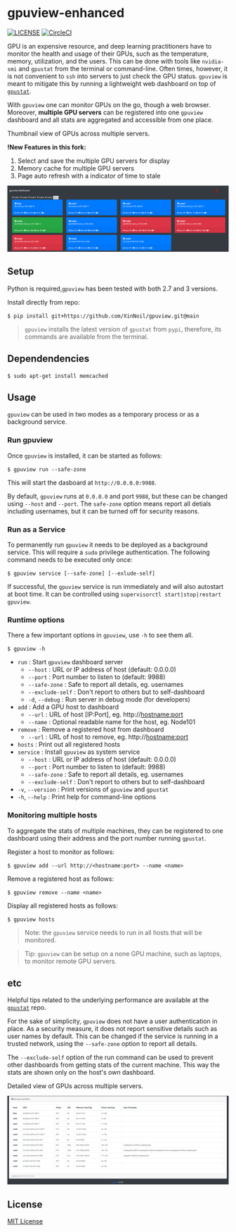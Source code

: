 gpuview-enhanced
=======

[![LICENSE](https://img.shields.io/github/license/fgaim/gpuview.svg)](https://github.com/fgaim/gpuview/blob/master/LICENSE)
[![CircleCI](https://circleci.com/gh/fgaim/gpuview.svg?style=shield)](https://circleci.com/gh/fgaim/gpuview)
<!-- ![GitHub issues](https://img.shields.io/github/issues/fgaim/gpuview.svg)
[![PyPI](https://img.shields.io/pypi/v/gpuview.svg)](https://pypi.org/project/gpuview/) -->


GPU is an expensive resource, and deep learning practitioners have to monitor the
health and usage of their GPUs, such as the temperature, memory, utilization, and the users. 
This can be done with tools like `nvidia-smi` and `gpustat` from the terminal or command-line.
Often times, however, it is not convenient to `ssh` into servers to just check the GPU status. 
`gpuview` is meant to mitigate this by running a lightweight web dashboard on top of 
[`gpustat`][repo_gpustat].  

With `gpuview` one can monitor GPUs on the go, though a web browser. Moreover, **multiple GPU servers** can be registered into one `gpuview` dashboard and all stats are aggregated and accessible from one place.


Thumbnail view of GPUs across multiple servers.  

**!New Features in this fork:**
1. Select and save the multiple GPU servers for display
2. Memory cache for multiple GPU servers
3. Page auto refresh with a indicator of time to stale

![Screenshot of gpuview](https://github.com/XinNoil/gpuview/blob/main/imgs/dash-1.png)


Setup
-----

Python is required,`gpuview` has been tested with both 2.7 and 3 versions.

Install directly from repo:

```
$ pip install git+https://github.com/XinNoil/gpuview.git@main
```

> `gpuview` installs the latest version of `gpustat` from `pypi`, therefore, its commands are available 
from the terminal.

Dependendencies
---------------

```
$ sudo apt-get install memcached
```

Usage
-----

`gpuview` can be used in two modes as a temporary process or as a background service.

### Run gpuview
Once `gpuview` is installed, it can be started as follows:
```
$ gpuview run --safe-zone
```
This will start the dasboard at `http://0.0.0.0:9988`.


By default, `gpuview` runs at `0.0.0.0` and port `9988`, but these can be changed using `--host` and `--port`. The `safe-zone` option means report all detials including usernames, but it can be turned off for security reasons.

### Run as a Service
To permanently run `gpuview` it needs to be deployed as a background service.
This will require a `sudo` privilege authentication.
The following command needs to be executed only once:

```
$ gpuview service [--safe-zone] [--exlude-self]
```

If successful, the `gpuview` service is run immediately and will also autostart at boot time. It can be controlled using `supervisorctl start|stop|restart gpuview`.


### Runtime options

There a few important options in `gpuview`, use `-h` to see them all.

```
$ gpuview -h
```

* `run`                : Start `gpuview` dashboard server
  * `--host`           : URL or IP address of host (default: 0.0.0.0)
  * `--port`           : Port number to listen to (default: 9988)
  * `--safe-zone`      : Safe to report all details, eg. usernames
  * `--exclude-self`   : Don't report to others but to self-dashboard
  * `-d`, `--debug`    : Run server in debug mode (for developers)
* `add`                : Add a GPU host to dashboard
  * `--url`            : URL of host [IP:Port], eg. http://<hostname:port>
  * `--name`           : Optional readable name for the host, eg. Node101
* `remove`             : Remove a registered host from dashboard
  * `--url`            : URL of host to remove, eg. http://<hostname:port>
* `hosts`              : Print out all registered hosts
* `service`            : Install `gpuview` as system service
  * `--host`           : URL or IP address of host (default: 0.0.0.0)
  * `--port`           : Port number to listen to (default: 9988)
  * `--safe-zone`      : Safe to report all details, eg. usernames
  * `--exclude-self`   : Don't report to others but to self-dashboard
* `-v`, `--version`    : Print versions of `gpuview` and `gpustat`
* `-h`, `--help`       : Print help for command-line options


### Monitoring multiple hosts

To aggregate the stats of multiple machines, they can be registered to one dashboard using their address and the port number running `gpustat`.

Register a host to monitor as follows:
```
$ gpuview add --url http://<hostname:port> --name <name>
```

Remove a registered host as follows:
```
$ gpuview remove --name <name>
```

Display all registered hosts as follows:
```
$ gpuview hosts
```

> Note: the `gpuview` service needs to run in all hosts that will be monitored.

> Tip: `gpuview` can be setup on a none GPU machine, such as laptops, to monitor remote GPU servers. 


etc
---

Helpful tips related to the underlying performance are available at the [`gpustat`][repo_gpustat] repo.


For the sake of simplicity, `gpuview` does not have a user authentication in place. As a security measure,
it does not report sensitive details such as user names by default. This can be changed if the service is 
running in a trusted network, using the `--safe-zone` option to report all details. 


The `--exclude-self` option of the run command can be used to prevent other dashboards from getting stats of the current machine. This way the stats are shown only on the host's own dashboard.


Detailed view of GPUs across multiple servers.  

![Screenshot of gpuview](https://github.com/XinNoil/gpuview/blob/main/imgs/dash-2.png)


License
-------

[MIT License](LICENSE)



[repo_gpustat]: https://github.com/wookayin/gpustat
[pypi_gpuview]: https://pypi.python.org/pypi/gpuview

